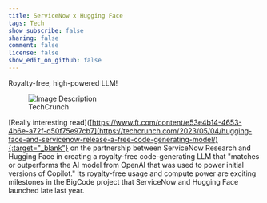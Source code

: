 ```yaml
---
title: ServiceNow x Hugging Face
tags: Tech
show_subscribe: false
sharing: false
comment: false
license: false
show_edit_on_github: false
---
```


Royalty-free, high-powered LLM!

<!--more-->

<figure class="post-figure">
  <img src="/assets/img/servicenowxhuggingface.jpg" alt="Image Description" class="GCB-img">
  <figcaption>TechCrunch</figcaption>
</figure>

[Really interesting read]([https://www.ft.com/content/e53e4b14-4653-4b6e-a72f-d50f75e97cb7](https://techcrunch.com/2023/05/04/hugging-face-and-servicenow-release-a-free-code-generating-model/){:target="_blank"}  on the partnership between ServiceNow Research and Hugging Face in creating a royalty-free code-generating LLM that "matches or outperforms the AI model from OpenAI that was used to power initial versions of Copilot." Its royalty-free usage and compute power are exciting milestones in the BigCode project that ServiceNow and Hugging Face launched late last year.
